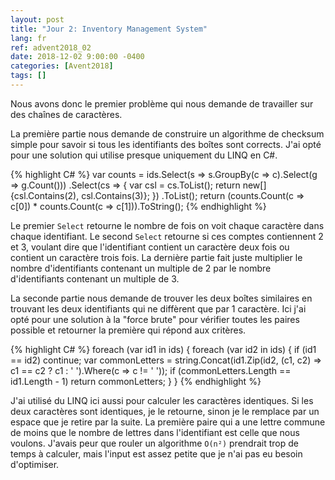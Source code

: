 ```yaml
---
layout: post
title: "Jour 2: Inventory Management System"
lang: fr
ref: advent2018_02
date: 2018-12-02 9:00:00 -0400
categories: [Avent2018]
tags: []
---
```

Nous avons donc le premier problème qui nous demande de travailler sur des chaînes de caractères.

La première partie nous demande de construire un algorithme de checksum simple pour savoir si tous les identifiants des boîtes sont corrects. J'ai opté pour une solution qui utilise presque uniquement du LINQ en C#.

{% highlight C# %}
var counts = ids.Select(s => s.GroupBy(c => c).Select(g => g.Count()))
    .Select(cs =>
    {
        var csl = cs.ToList();
        return new[] {csl.Contains(2), csl.Contains(3)};
    })
    .ToList();
return (counts.Count(c => c[0]) * counts.Count(c => c[1])).ToString();
{% endhighlight %}

Le premier ```Select``` retourne le nombre de fois on voit chaque caractère dans chaque identifiant. Le second ```Select``` retourne si ces comptes contiennent 2 et 3, voulant dire que l'identifiant contient un caractère deux fois ou contient un caractère trois fois. La dernière partie fait juste multiplier le nombre d'identifiants contenant un multiple de 2 par le nombre d'identifiants contenant un multiple de 3.


La seconde partie nous demande de trouver les deux boîtes similaires en trouvant les deux identifiants qui ne diffèrent que par 1 caractère. Ici j'ai opté pour une solution à la "force brute" pour vérifier toutes les paires possible et retourner la première qui répond aux critères.

{% highlight C# %}
foreach (var id1 in ids)
{
    foreach (var id2 in ids)
    {
        if (id1 == id2)
            continue;
        var commonLetters = string.Concat(id1.Zip(id2, (c1, c2) => c1 == c2 ? c1 : ' ').Where(c => c != ' '));
        if (commonLetters.Length == id1.Length - 1)
            return commonLetters;
    }
}
{% endhighlight %}

J'ai utilisé du LINQ ici aussi pour calculer les caractères identiques. Si les deux caractères sont identiques, je le retourne, sinon je le remplace par un espace que je retire par la suite. La première paire qui a une lettre commune de moins que le nombre de lettres dans l'identifiant est celle que nous voulons. J'avais peur que rouler un algorithme ```O(n²)``` prendrait trop de temps à calculer, mais l'input est assez petite que je n'ai pas eu besoin d'optimiser.